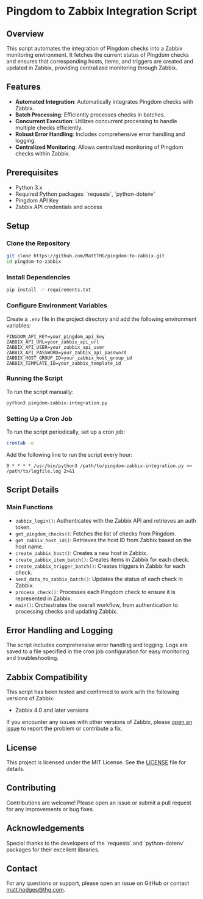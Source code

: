 # Pingdom to Zabbix Integration Script

## Overview

This script automates the integration of Pingdom checks into a Zabbix monitoring environment. It fetches the current status of Pingdom checks and ensures that corresponding hosts, items, and triggers are created and updated in Zabbix, providing centralized monitoring through Zabbix.

## Features

- **Automated Integration**: Automatically integrates Pingdom checks with Zabbix.
- **Batch Processing**: Efficiently processes checks in batches.
- **Concurrent Execution**: Utilizes concurrent processing to handle multiple checks efficiently.
- **Robust Error Handling**: Includes comprehensive error handling and logging.
- **Centralized Monitoring**: Allows centralized monitoring of Pingdom checks within Zabbix.

## Prerequisites

- Python 3.x
- Required Python packages: \`requests\`, \`python-dotenv\`
- Pingdom API Key
- Zabbix API credentials and access

## Setup

### Clone the Repository

```sh
git clone https://github.com/MattTHG/pingdom-to-zabbix.git
cd pingdom-to-zabbix
```

### Install Dependencies

```sh
pip install -r requirements.txt
```

### Configure Environment Variables

Create a `.env` file in the project directory and add the following environment variables:

```env
PINGDOM_API_KEY=your_pingdom_api_key
ZABBIX_API_URL=your_zabbix_api_url
ZABBIX_API_USER=your_zabbix_api_user
ZABBIX_API_PASSWORD=your_zabbix_api_password
ZABBIX_HOST_GROUP_ID=your_zabbix_host_group_id
ZABBIX_TEMPLATE_ID=your_zabbix_template_id
```

### Running the Script

To run the script manually:

```sh
python3 pingdom-zabbix-integration.py
```

### Setting Up a Cron Job

To run the script periodically, set up a cron job:

```sh
crontab -e
```

Add the following line to run the script every hour:

```cron
0 * * * * /usr/bin/python3 /path/to/pingdom-zabbix-integration.py >> /path/to/logfile.log 2>&1
```

## Script Details

### Main Functions

- `zabbix_login()`: Authenticates with the Zabbix API and retrieves an auth token.
- `get_pingdom_checks()`: Fetches the list of checks from Pingdom.
- `get_zabbix_host_id()`: Retrieves the host ID from Zabbix based on the host name.
- `create_zabbix_host()`: Creates a new host in Zabbix.
- `create_zabbix_item_batch()`: Creates items in Zabbix for each check.
- `create_zabbix_trigger_batch()`: Creates triggers in Zabbix for each check.
- `send_data_to_zabbix_batch()`: Updates the status of each check in Zabbix.
- `process_check()`: Processes each Pingdom check to ensure it is represented in Zabbix.
- `main()`: Orchestrates the overall workflow, from authentication to processing checks and updating Zabbix.

## Error Handling and Logging

The script includes comprehensive error handling and logging. Logs are saved to a file specified in the cron job configuration for easy monitoring and troubleshooting.

## Zabbix Compatibility

This script has been tested and confirmed to work with the following versions of Zabbix:

- Zabbix 4.0 and later versions

If you encounter any issues with other versions of Zabbix, please [open an issue](https://github.com/MattTHG/Pingdom-To-Zabbix/issues) to report the problem or contribute a fix.


## License

This project is licensed under the MIT License. See the [LICENSE](LICENSE) file for details.

## Contributing

Contributions are welcome! Please open an issue or submit a pull request for any improvements or bug fixes.

## Acknowledgements

Special thanks to the developers of the \`requests\` and \`python-dotenv\` packages for their excellent libraries.

## Contact

For any questions or support, please open an issue on GitHub or contact matt.hodges@thg.com.

